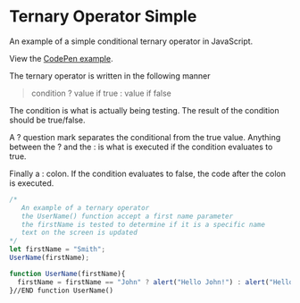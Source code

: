 # Ternary Operator Simple
An example of a simple conditional ternary operator in JavaScript. 

View the [CodePen example][1]. 

The ternary operator is written in the following manner  

>condition ? value if true : value if false


The condition is what is actually being testing. The result of the condition should be true/false.

A ? question mark separates the conditional from the true value. Anything between the ? and the : is what is executed if the condition evaluates to true. 

Finally a : colon. If the condition evaluates to false, the code after the colon is executed.
```javascript
/*
   An example of a ternary operator
   the UserName() function accept a first name parameter
   the firstName is tested to determine if it is a specific name
   text on the screen is updated
*/
let firstName = "Smith";
UserName(firstName);

function UserName(firstName){
  firstName = firstName == "John" ? alert("Hello John!") : alert("Hello Human!");
}//END function UserName()
```

[1]: https://codepen.io/AdamActual/pen/xQMjoL
